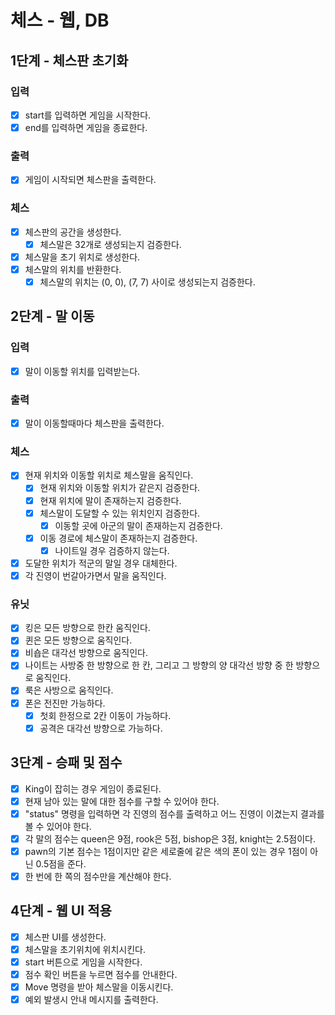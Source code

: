 # 체스 - 웹, DB

## 1단계 - 체스판 초기화

### 입력
- [x] start를 입력하면 게임을 시작한다.
- [x] end를 입력하면 게임을 종료한다.

### 출력
- [x] 게임이 시작되면 체스판을 출력한다.

### 체스 
- [x] 체스판의 공간을 생성한다.
    - [x] 체스말은 32개로 생성되는지 검증한다.
- [x] 체스말을 초기 위치로 생성한다.
- [x] 체스말의 위치를 반환한다.
    - [x] 체스말의 위치는 (0, 0), (7, 7) 사이로 생성되는지 검증한다.

## 2단계 - 말 이동

### 입력
- [x] 말이 이동할 위치를 입력받는다.

### 출력
- [x] 말이 이동할때마다 체스판을 출력한다.

### 체스
- [x] 현재 위치와 이동할 위치로 체스말을 움직인다.
  - [x] 현재 위치와 이동할 위치가 같은지 검증한다.
  - [x] 현재 위치에 말이 존재하는지 검증한다.
  - [x] 체스말이 도달할 수 있는 위치인지 검증한다.
    - [x] 이동할 곳에 아군의 말이 존재하는지 검증한다.
  - [x] 이동 경로에 체스말이 존재하는지 검증한다.
    - [x] 나이트일 경우 검증하지 않는다.
- [x] 도달한 위치가 적군의 말일 경우 대체한다.
- [x] 각 진영이 번갈아가면서 말을 움직인다.

### 유닛
- [x] 킹은 모든 방향으로 한칸 움직인다.
- [x] 퀸은 모든 방향으로 움직인다.
- [x] 비숍은 대각선 방향으로 움직인다.
- [x] 나이트는 사방중 한 방향으로 한 칸, 그리고 그 방향의 양 대각선 방향 중 한 방향으로 움직인다.
- [x] 룩은 사방으로 움직인다.
- [x] 폰은 전진만 가능하다.
  - [x] 첫회 한정으로 2칸 이동이 가능하다.
  - [x] 공격은 대각선 방향으로 가능하다.
  
## 3단계 - 승패 및 점수
- [x] King이 잡히는 경우 게임이 종료된다.
- [x] 현재 남아 있는 말에 대한 점수를 구할 수 있어야 한다.
- [x] "status" 명령을 입력하면 각 진영의 점수를 출력하고 어느 진영이 이겼는지 결과를 볼 수 있어야 한다.
- [x] 각 말의 점수는 queen은 9점, rook은 5점, bishop은 3점, knight는 2.5점이다.
- [x] pawn의 기본 점수는 1점이지만 같은 세로줄에 같은 색의 폰이 있는 경우 1점이 아닌 0.5점을 준다.
- [x] 한 번에 한 쪽의 점수만을 계산해야 한다.

## 4단계 - 웹 UI 적용
- [x] 체스판 UI를 생성한다.
- [x] 체스말을 초기위치에 위치시킨다.
- [x] start 버튼으로 게임을 시작한다.
- [x] 점수 확인 버튼을 누르면 점수를 안내한다.  
- [x] Move 명령을 받아 체스말을 이동시킨다.
- [x] 예외 발생시 안내 메시지를 출력한다.
